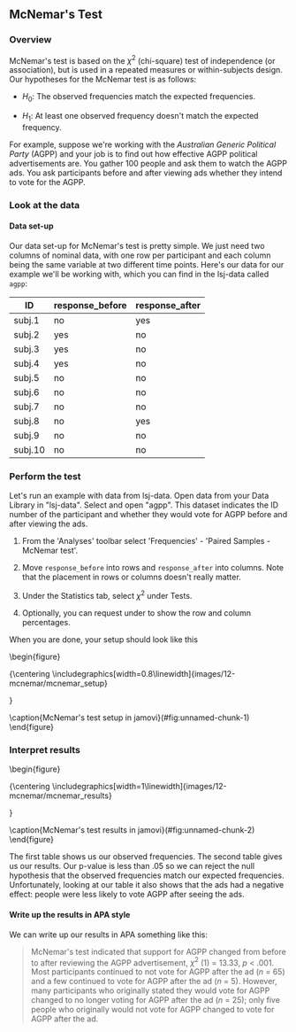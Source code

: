 ## McNemar's Test



### Overview

McNemar's test is based on the $\chi^2$ (chi-square) test of independence (or association), but is used in a repeated measures or within-subjects design. Our hypotheses for the McNemar test is as follows:

-   $H_0$: The observed frequencies match the expected frequencies.

-   $H_1$: At least one observed frequency doesn't match the expected frequency.

For example, suppose we're working with the *Australian Generic Political Party* (AGPP) and your job is to find out how effective AGPP political advertisements are. You gather 100 people and ask them to watch the AGPP ads. You ask participants before and after viewing ads whether they intend to vote for the AGPP.

### Look at the data

#### Data set-up

Our data set-up for McNemar's test is pretty simple. We just need two columns of nominal data, with one row per participant and each column being the same variable at two different time points. Here's our data for our example we'll be working with, which you can find in the lsj-data called `agpp`:

| ID      | response_before | response_after |
|---------|-----------------|----------------|
| subj.1  | no              | yes            |
| subj.2  | yes             | no             |
| subj.3  | yes             | no             |
| subj.4  | yes             | no             |
| subj.5  | no              | no             |
| subj.6  | no              | no             |
| subj.7  | no              | no             |
| subj.8  | no              | yes            |
| subj.9  | no              | no             |
| subj.10 | no              | no             |

### Perform the test

Let's run an example with data from lsj-data. Open data from your Data Library in "lsj-data". Select and open "agpp". This dataset indicates the ID number of the participant and whether they would vote for AGPP before and after viewing the ads.

1.  From the 'Analyses' toolbar select 'Frequencies' - 'Paired Samples - McNemar test'.

2.  Move `response_before` into rows and `response_after` into columns. Note that the placement in rows or columns doesn't really matter.

3.  Under the Statistics tab, select $\chi^2$ under Tests.

4.  Optionally, you can request under to show the row and column percentages.

When you are done, your setup should look like this

\begin{figure}

{\centering \includegraphics[width=0.8\linewidth]{images/12-mcnemar/mcnemar_setup} 

}

\caption{McNemar's test setup in jamovi}(\#fig:unnamed-chunk-1)
\end{figure}

### Interpret results

\begin{figure}

{\centering \includegraphics[width=1\linewidth]{images/12-mcnemar/mcnemar_results} 

}

\caption{McNemar's test results in jamovi}(\#fig:unnamed-chunk-2)
\end{figure}

The first table shows us our observed frequencies. The second table gives us our results. Our p-value is less than .05 so we can reject the null hypothesis that the observed frequencies match our expected frequencies. Unfortunately, looking at our table it also shows that the ads had a negative effect: people were less likely to vote AGPP after seeing the ads.

#### Write up the results in APA style

We can write up our results in APA something like this:

> McNemar's test indicated that support for AGPP changed from before to after reviewing the AGPP advertisement, $\chi^2$ (1) = 13.33, *p* \< .001. Most participants continued to not vote for AGPP after the ad (*n* = 65) and a few continued to vote for AGPP after the ad (*n* = 5). However, many participants who originally stated they would vote for AGPP changed to no longer voting for AGPP after the ad (*n* = 25); only five people who originally would not vote for AGPP changed to vote for AGPP after the ad.
